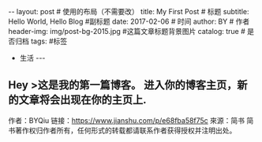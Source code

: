 -- layout: post # 使用的布局（不需要改） 
title: My First Post # 标题
subtitle: Hello World, Hello Blog #副标题 
date: 2017-02-06 # 时间 author: BY # 作者
header-img: img/post-bg-2015.jpg #这篇文章标题背景图片 
catalog: true # 是否归档 tags: #标签
- 生活 --- 
## Hey >这是我的第一篇博客。 进入你的博客主页，新的文章将会出现在你的主页上.


作者：BYQiu
链接：https://www.jianshu.com/p/e68fba58f75c
來源：简书
简书著作权归作者所有，任何形式的转载都请联系作者获得授权并注明出处。
